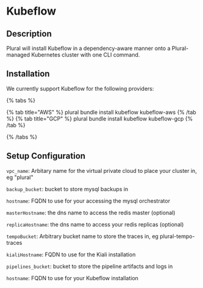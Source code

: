 
# Kubeflow

## Description

Plural will install Kubeflow in a dependency-aware manner onto a Plural-managed Kubernetes cluster with one CLI command.

## Installation

We currently support Kubeflow for the following providers:

{% tabs %}

{% tab title="AWS" %}
plural bundle install kubeflow kubeflow-aws
{% /tab %}
{% tab title="GCP" %}
plural bundle install kubeflow kubeflow-gcp
{% /tab %}

{% /tabs %}

## Setup Configuration

`vpc_name`: Arbitary name for the virtual private cloud to place your cluster in, eg "plural"







`backup_bucket`: bucket to store mysql backups in

`hostname`: FQDN to use for your accessing the mysql orchestrator

`masterHostname`: the dns name to access the redis master (optional)

`replicaHostname`: the dns name to access your redis replicas (optional)

`tempoBucket`: Arbitrary bucket name to store the traces in, eg plural-tempo-traces

`kialiHostname`: FQDN to use for the Kiali installation





`pipelines_bucket`: bucket to store the pipeline artifacts and logs in

`hostname`: FQDN to use for your Kubeflow installation


